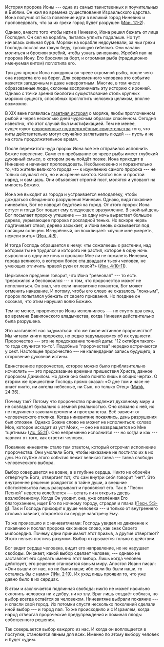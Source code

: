 История пророка Ионы --- одна из самых таинственных и поучительных в
Библии. Он жил во времена существования Израильского царства. Иона
получил от Бога повеление идти в великий город Ниневию и проповедовать,
что за их грехи город будет разрушен ([Ион.
1:1-2](https://azbyka.ru/biblia/?Jona.1:1-2)).

Однако, вместо того чтобы идти в Ниневию, Иона решил бежать от лица
Господня. Он сел на корабль, пытаясь уплыть подальше. Но тут началась
сильная буря. Моряки на корабле недоумевали, за чьи грехи Господь послал
им такую беду, грозящую гибелью. Они начали молиться и бросили жребий,
чтобы узнать виновника. Жребий пал на пророка Иону. Его бросили за борт,
и огромная рыба (традиционно именуемая китом) поглотила его.

Три дня пророк Иона находился во чреве огромной рыбы, после чего она
извергла его на берег. Для современного человека это событие кажется
загадочным и даже невероятным. Многие, в том числе образованные люди,
склонны воспринимать эту историю с иронией. Однако с точки зрения
биологии существование столь крупных морских существ, способных
проглотить человека целиком, вполне возможно.

В XIX веке появилась [газетная
история](http://anomalyinfo.com/Stories/1891-february-james-bartley-modern-jonah)
о моряке, якобы проглоченном рыбой и через несколько дней чудесным
образом спасённом. Сегодня известно, что этот случай был мистификацией.
Тем не менее, существуют [современные подтверждённые
свидетельства](https://www.thenewdaily.com.au/life/science/environment/2025/02/14/whale-swallow-human)
того, что киты действительно могут случайно заглатывать людей --- пусть
и не на столь продолжительное время.

После пережитого чуда пророк Иона всё же отправился исполнить Божие
повеление. Само его пребывание во чреве рыбы имеет глубокий духовный
смысл, о котором речь пойдёт позже. Иона приходит в Ниневию и начинает
проповедовать. Необыкновенно и поразительно то, что жители великого
города --- к изумлению самого пророка --- не только слушают его, но и
искренне каются. Каятся все: и простой народ, и сам царь. Они объявляют
строгий пост, молятся и уповают на милость Божию.

Иона же выходит из города и устраивается неподалёку, чтобы дождаться
обещанного разрушения Ниневии. Однако, видя покаяние ниневитян, Бог не
наводит бедствия на город. От этого пророк Иона сетует и тогда Бог
подает ему следующее вразумление. В знойный день Бог посылает пророку
утешение --- за одну ночь вырастает большое дерево, укрывающее пророка
прохладной тенью. Но вскоре червь подтачивает ствол, дерево засыхает, и
Иона вновь оказывается под палящим солнцем. Изнурённый, он восклицает:
«лучше мне умереть, нежели жить» ([Ион.
4:8](https://azbyka.ru/biblia/?Jona.4:8)).

И тогда Господь обращается к нему: «ты сожалеешь о растении, над которым
ты не трудился и которого не растил, которое в одну ночь выросло и в
одну же ночь и пропало: Мне ли не пожалеть Ниневии, города великого, в
котором более ста двадцати тысяч человек, не умеющих отличить правой
руки от левой?» ([Ион.
4:10-11](https://azbyka.ru/biblia/?Jona.4:10-11)).

Церковное предание говорит, что Иона "ревновал" --- то есть тревожился и
беспокоился --- о том, что пророчество может не исполниться. Он знал,
что если ниневитяне покаются, Бог может отменить наказание. И потому,
чтобы его слово не оказалось "ложным", пророк попытался убежать от
своего призвания. Но позднее он осознал, что этим нарушил волю Божию.

Тем не менее, пророчество Ионы исполнилось --- но спустя два века, во
времена Вавилонского владычества, когда Ниневия действительно была
разрушена.

Это заставляет нас задуматься: что же такое истинное пророчество? Мы
читаем книги пророков, но редко задумываемся об их сущности. Пророчество
--- это не предсказание точной даты: "12 октября такого-то года случится
то-то". Подобные "пророчества" нередко встречаются у сект. Настоящее
пророчество --- не календарная запись будущего, а откровение духовной
истины.

Единственное пророчество, которое можно было приблизительно исчислить
--- это предсказание времени пришествия Христа, данное пророком
Даниилом. Но даже оно было понято лишь в общих чертах. О втором же
пришествии Господь прямо сказал: «О дне том и часе не знает никто, ни
ангелы небесные, ни Сын, но только Отец» ([Матф.
24:36](https://azbyka.ru/biblia/?Mt.24:36)).

Почему так? Потому что пророчество принадлежит духовному миру и не
совпадает буквально с земной реальностью. Оно связано с ней, но не
подчинено законам времени и пространства. Всё зависит от человеческого
отклика. Когда ниневитяне покаялись, день разрушения был отложен. Однако
Божие слово не может не исполниться: «слово Мое, которое исходит из уст
Моих, -- оно не возвращается ко Мне тщетным» ([Ис.
55:11](https://azbyka.ru/biblia/?Is.55:11)). Оно непременно исполнится
--- но когда и как --- зависит от того, как ответит человек.

Покаяние ниневитян стало тем ответом, который отсрочил исполнение
пророчества. Они умолили Бога, чтобы наказание не постигло их в их дни.
Но глубже этого события лежит великая тайна --- тайна свободы
человеческого выбора.

Выбор совершается не вовне, а в глубине сердца. Никто не обречён
отвергнуть Бога; отвергает тот, кто сам внутри себя говорит "нет". Это
внутреннее решение рождается в тайне души, а внешние обстоятельства лишь
раскрывают и проявляют его. Так в "Песни Песней" невеста колеблется ---
встать ли и открыть дверь возлюбленному. Когда Он уходит, она, уже
опалённая Его благоуханием, ищет Его по ночному городу, страдая и плача
([Песн. 5:3-8](https://azbyka.ru/biblia/?Song.5:3-8)). Так и Господь
приходит к душе человека --- и только от внутреннего отклика зависит,
откроется ли сердце навстречу Ему.

То же произошло и с ниневитянами: Господь увидел их движение к покаянию
и послал пророка как живое слово, как знак Своего милосердия. Почему
одни принимают этот призыв, а другие отвергают? Этого нельзя постичь
разумом. Выбор открывается только в действии.

Бог видит сердце человека, видит его направление, но не нарушает
свободы. Он знает, какой выбор сделает человек, --- однако не заставляет
его сделать именно этот выбор. Лишь когда человек действует, его решение
становится явным миру. Апостол Иоанн писал: «Они вышли от нас, но не
были наши; ибо если бы были наши, то остались бы с нами» ([1Ин.
2:19](https://azbyka.ru/biblia/?1Jn.2:19)). Их уход лишь проявил то, что
уже давно было в их сердцах.

В этом и заключается подлинная свобода: никто не может насильно склонить
человека ни к добру, ни ко злу. Враг лишь создаёт соблазн, но выбор
всегда остаётся за человеком. Ниневитяне выбрали покаяние --- и спасли
свой город. Их потомки спустя несколько поколений сделали иной выбор ---
и город пал. То же происходило и с Израилем, когда народ отвергал
пророческие предупреждения и пожинал плоды собственного решения.

Так совершается выбор каждого из нас. И когда он воплощается в поступке,
становится явным для всех. Именно по этому выбору человек и будет судим.
